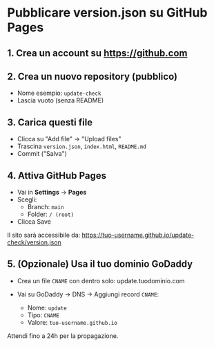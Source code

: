 # Pubblicare version.json su GitHub Pages

## 1. Crea un account su https://github.com

## 2. Crea un nuovo repository (pubblico)
- Nome esempio: `update-check`
- Lascia vuoto (senza README)

## 3. Carica questi file
- Clicca su "Add file" → "Upload files"
- Trascina `version.json`, `index.html`, `README.md`
- Commit ("Salva")

## 4. Attiva GitHub Pages
- Vai in **Settings** → **Pages**
- Scegli:
  - Branch: `main`
  - Folder: `/ (root)`
- Clicca Save

Il sito sarà accessibile da:
https://tuo-username.github.io/update-check/version.json

## 5. (Opzionale) Usa il tuo dominio GoDaddy
- Crea un file `CNAME` con dentro solo:
update.tuodominio.com

- Vai su GoDaddy → DNS → Aggiungi record `CNAME`:
  - Nome: `update`
  - Tipo: `CNAME`
  - Valore: `tuo-username.github.io`

Attendi fino a 24h per la propagazione.
